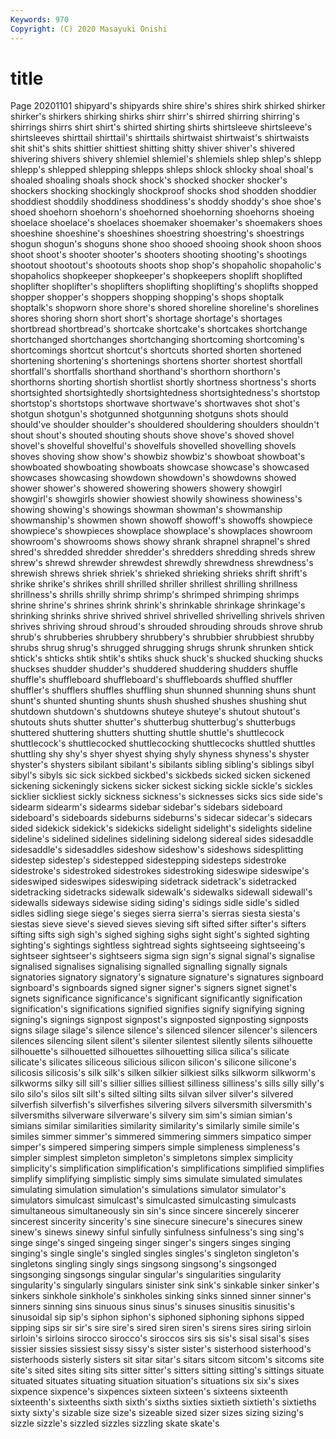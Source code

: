 ```yaml
---
Keywords: 970
Copyright: (C) 2020 Masayuki Onishi
---
```


# title
Page 20201101
 shipyard's shipyards shire shire's shires shirk
shirked shirker shirker's shirkers shirking shirks shirr shirr's shirred shirring
shirring's shirrings shirrs shirt shirt's shirted shirting shirts shirtsleeve shirtsleeve's
shirtsleeves shirttail shirttail's shirttails shirtwaist shirtwaist's shirtwaists shit shit's shits
shittier shittiest shitting shitty shiver shiver's shivered shivering shivers shivery
shlemiel shlemiel's shlemiels shlep shlep's shlepp shlepp's shlepped shlepping shlepps
shleps shlock shlocky shoal shoal's shoaled shoaling shoals shock shock's
shocked shocker shocker's shockers shocking shockingly shockproof shocks shod shodden
shoddier shoddiest shoddily shoddiness shoddiness's shoddy shoddy's shoe shoe's shoed
shoehorn shoehorn's shoehorned shoehorning shoehorns shoeing shoelace shoelace's shoelaces shoemaker
shoemaker's shoemakers shoes shoeshine shoeshine's shoeshines shoestring shoestring's shoestrings shogun
shogun's shoguns shone shoo shooed shooing shook shoon shoos shoot
shoot's shooter shooter's shooters shooting shooting's shootings shootout shootout's shootouts
shoots shop shop's shopaholic shopaholic's shopaholics shopkeeper shopkeeper's shopkeepers shoplift
shoplifted shoplifter shoplifter's shoplifters shoplifting shoplifting's shoplifts shopped shopper shopper's
shoppers shopping shopping's shops shoptalk shoptalk's shopworn shore shore's shored
shoreline shoreline's shorelines shores shoring shorn short short's shortage shortage's
shortages shortbread shortbread's shortcake shortcake's shortcakes shortchange shortchanged shortchanges shortchanging
shortcoming shortcoming's shortcomings shortcut shortcut's shortcuts shorted shorten shortened shortening
shortening's shortenings shortens shorter shortest shortfall shortfall's shortfalls shorthand shorthand's
shorthorn shorthorn's shorthorns shorting shortish shortlist shortly shortness shortness's shorts
shortsighted shortsightedly shortsightedness shortsightedness's shortstop shortstop's shortstops shortwave shortwave's shortwaves
shot shot's shotgun shotgun's shotgunned shotgunning shotguns shots should should've
shoulder shoulder's shouldered shouldering shoulders shouldn't shout shout's shouted shouting
shouts shove shove's shoved shovel shovel's shovelful shovelful's shovelfuls shovelled
shovelling shovels shoves shoving show show's showbiz showbiz's showboat showboat's
showboated showboating showboats showcase showcase's showcased showcases showcasing showdown showdown's
showdowns showed shower shower's showered showering showers showery showgirl showgirl's
showgirls showier showiest showily showiness showiness's showing showing's showings showman
showman's showmanship showmanship's showmen shown showoff showoff's showoffs showpiece showpiece's
showpieces showplace showplace's showplaces showroom showroom's showrooms shows showy shrank
shrapnel shrapnel's shred shred's shredded shredder shredder's shredders shredding shreds
shrew shrew's shrewd shrewder shrewdest shrewdly shrewdness shrewdness's shrewish shrews
shriek shriek's shrieked shrieking shrieks shrift shrift's shrike shrike's shrikes
shrill shrilled shriller shrillest shrilling shrillness shrillness's shrills shrilly shrimp
shrimp's shrimped shrimping shrimps shrine shrine's shrines shrink shrink's shrinkable
shrinkage shrinkage's shrinking shrinks shrive shrived shrivel shrivelled shrivelling shrivels
shriven shrives shriving shroud shroud's shrouded shrouding shrouds shrove shrub
shrub's shrubberies shrubbery shrubbery's shrubbier shrubbiest shrubby shrubs shrug shrug's
shrugged shrugging shrugs shrunk shrunken shtick shtick's shticks shtik shtik's
shtiks shuck shuck's shucked shucking shucks shuckses shudder shudder's shuddered
shuddering shudders shuffle shuffle's shuffleboard shuffleboard's shuffleboards shuffled shuffler shuffler's
shufflers shuffles shuffling shun shunned shunning shuns shunt shunt's shunted
shunting shunts shush shushed shushes shushing shut shutdown shutdown's shutdowns
shuteye shuteye's shutout shutout's shutouts shuts shutter shutter's shutterbug shutterbug's
shutterbugs shuttered shuttering shutters shutting shuttle shuttle's shuttlecock shuttlecock's shuttlecocked
shuttlecocking shuttlecocks shuttled shuttles shuttling shy shy's shyer shyest shying
shyly shyness shyness's shyster shyster's shysters sibilant sibilant's sibilants sibling
sibling's siblings sibyl sibyl's sibyls sic sick sickbed sickbed's sickbeds
sicked sicken sickened sickening sickeningly sickens sicker sickest sicking sickle
sickle's sickles sicklier sickliest sickly sickness sickness's sicknesses sicks sics
side side's sidearm sidearm's sidearms sidebar sidebar's sidebars sideboard sideboard's
sideboards sideburns sideburns's sidecar sidecar's sidecars sided sidekick sidekick's sidekicks
sidelight sidelight's sidelights sideline sideline's sidelined sidelines sidelining sidelong sidereal
sides sidesaddle sidesaddle's sidesaddles sideshow sideshow's sideshows sidesplitting sidestep sidestep's
sidestepped sidestepping sidesteps sidestroke sidestroke's sidestroked sidestrokes sidestroking sideswipe sideswipe's
sideswiped sideswipes sideswiping sidetrack sidetrack's sidetracked sidetracking sidetracks sidewalk sidewalk's
sidewalks sidewall sidewall's sidewalls sideways sidewise siding siding's sidings sidle
sidle's sidled sidles sidling siege siege's sieges sierra sierra's sierras
siesta siesta's siestas sieve sieve's sieved sieves sieving sift sifted
sifter sifter's sifters sifting sifts sigh sigh's sighed sighing sighs
sight sight's sighted sighting sighting's sightings sightless sightread sights sightseeing
sightseeing's sightseer sightseer's sightseers sigma sign sign's signal signal's signalise
signalised signalises signalising signalled signalling signally signals signatories signatory signatory's
signature signature's signatures signboard signboard's signboards signed signer signer's signers
signet signet's signets significance significance's significant significantly signification signification's significations
signified signifies signify signifying signing signing's signings signpost signpost's signposted
signposting signposts signs silage silage's silence silence's silenced silencer silencer's
silencers silences silencing silent silent's silenter silentest silently silents silhouette
silhouette's silhouetted silhouettes silhouetting silica silica's silicate silicate's silicates siliceous
silicious silicon silicon's silicone silicone's silicosis silicosis's silk silk's silken
silkier silkiest silks silkworm silkworm's silkworms silky sill sill's sillier
sillies silliest silliness silliness's sills silly silly's silo silo's silos
silt silt's silted silting silts silvan silver silver's silvered silverfish
silverfish's silverfishes silvering silvers silversmith silversmith's silversmiths silverware silverware's silvery
sim sim's simian simian's simians similar similarities similarity similarity's similarly
simile simile's similes simmer simmer's simmered simmering simmers simpatico simper
simper's simpered simpering simpers simple simpleness simpleness's simpler simplest simpleton
simpleton's simpletons simplex simplicity simplicity's simplification simplification's simplifications simplified simplifies
simplify simplifying simplistic simply sims simulate simulated simulates simulating simulation
simulation's simulations simulator simulator's simulators simulcast simulcast's simulcasted simulcasting simulcasts
simultaneous simultaneously sin sin's since sincere sincerely sincerer sincerest sincerity
sincerity's sine sinecure sinecure's sinecures sinew sinew's sinews sinewy sinful
sinfully sinfulness sinfulness's sing sing's singe singe's singed singeing singer
singer's singers singes singing singing's single single's singled singles singles's
singleton singleton's singletons singling singly sings singsong singsong's singsonged singsonging
singsongs singular singular's singularities singularity singularity's singularly singulars sinister sink
sink's sinkable sinker sinker's sinkers sinkhole sinkhole's sinkholes sinking sinks
sinned sinner sinner's sinners sinning sins sinuous sinus sinus's sinuses
sinusitis sinusitis's sinusoidal sip sip's siphon siphon's siphoned siphoning siphons
sipped sipping sips sir sir's sire sire's sired siren siren's
sirens sires siring sirloin sirloin's sirloins sirocco sirocco's siroccos sirs
sis sis's sisal sisal's sises sissier sissies sissiest sissy sissy's
sister sister's sisterhood sisterhood's sisterhoods sisterly sisters sit sitar sitar's
sitars sitcom sitcom's sitcoms site site's sited sites siting sits
sitter sitter's sitters sitting sitting's sittings situate situated situates situating
situation situation's situations six six's sixes sixpence sixpence's sixpences sixteen
sixteen's sixteens sixteenth sixteenth's sixteenths sixth sixth's sixths sixties sixtieth
sixtieth's sixtieths sixty sixty's sizable size size's sizeable sized sizer
sizes sizing sizing's sizzle sizzle's sizzled sizzles sizzling skate skate's
